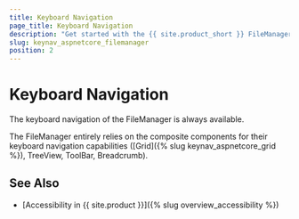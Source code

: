 ```yaml
---
title: Keyboard Navigation
page_title: Keyboard Navigation
description: "Get started with the {{ site.product_short }} FileManager by Telerik and learn about the accessibility support it provides through its keyboard navigation functionality."
slug: keynav_aspnetcore_filemanager
position: 2
---
```


# Keyboard Navigation

The keyboard navigation of the FileManager is always available.

The FileManager entirely relies on the composite components for their keyboard navigation capabilities ([Grid]({% slug keynav_aspnetcore_grid %}), TreeView, ToolBar, Breadcrumb).


## See Also

* [Accessibility in {{ site.product }}]({% slug overview_accessibility %})
